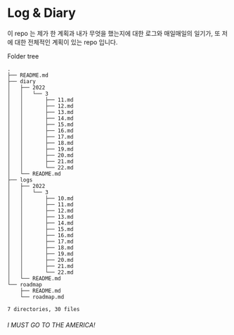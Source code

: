 # Log & Diary

이 repo 는 제가 한 계획과 내가 무엇을 했는지에 대한 로그와 매일매일의 일기가, 또 저에 대한 전체적인 계획이 있는 repo 입니다.

Folder tree

```tree
.
├── README.md
├── diary
│   ├── 2022
│   │   └── 3
│   │       ├── 11.md
│   │       ├── 12.md
│   │       ├── 13.md
│   │       ├── 14.md
│   │       ├── 15.md
│   │       ├── 16.md
│   │       ├── 17.md
│   │       ├── 18.md
│   │       ├── 19.md
│   │       ├── 20.md
│   │       ├── 21.md
│   │       └── 22.md
│   └── README.md
├── logs
│   ├── 2022
│   │   └── 3
│   │       ├── 10.md
│   │       ├── 11.md
│   │       ├── 12.md
│   │       ├── 13.md
│   │       ├── 14.md
│   │       ├── 15.md
│   │       ├── 16.md
│   │       ├── 17.md
│   │       ├── 18.md
│   │       ├── 19.md
│   │       ├── 20.md
│   │       ├── 21.md
│   │       └── 22.md
│   └── README.md
└── roadmap
    ├── README.md
    └── roadmap.md

7 directories, 30 files
```

###### I MUST GO TO THE AMERICA!
